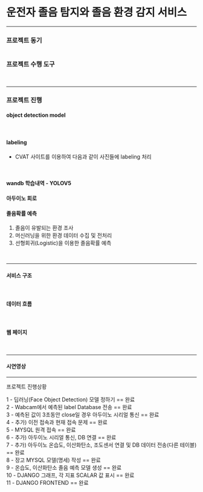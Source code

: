 # 운전자 졸음 탐지와 졸음 환경 감지 서비스

---

### 프로젝트 동기
<img src = ''>

<br/>

### 프로젝트 수행 도구

<br/>

---

### 프로젝트 진행

#### object detection model

<br/>

#### labeling
- CVAT 사이트를 이용하여 다음과 같이 사진들에 labeling 처리

  <br/>

#### wandb 학습내역 - YOLOV5

#### 아두이노 회로


#### 졸음확률 예측
  1. 졸음이 유발되는 환경 조사
  2. 머신러닝을 위한 환경 데이터 수집 및 전처리
  3. 선형회귀(Logistic)을 이용한 졸음확률 예측

<br/>

---

#### 서비스 구조

<br/>

#### 데이터 흐름

<br/>

#### 웹 페이지

<br/>

---

#### 시연영상

---

프로젝트 진행상황

1 - 딥러닝(Face Object Detection) 모델 정하기  == 완료 <br>
2 - Wabcam에서 예측된 label Database 전송  ==  완료<br>
3 - 예측된 값이 3초동안 close일 경우 아두이노 시리얼 통신 == 완료<br>
4 - 추가) 이전 접속과 현재 접속 문제 == 완료<br>
5 - MYSQL 원격 접속 == 완료<br>
6 - 추가) 아두이노 시리얼 통신, DB 연결 == 완료<br>
7 - 추가) 아두이노 온습도, 이산화탄소, 조도센서 연결 및 DB 데이터 전송(다른 테이블) == 완료 <br> 
8 - 장고 MYSQL 모델(명세) 작성 == 완료<br> 
9 - 온습도, 이산화탄소 졸음 예측 모델 생성 == 완료<br>
10 - DJANGO 그래프, 각 지표 SCALAR 값 표시 == 완료<br>
11 - DJANGO FRONTEND == 완료<br>
